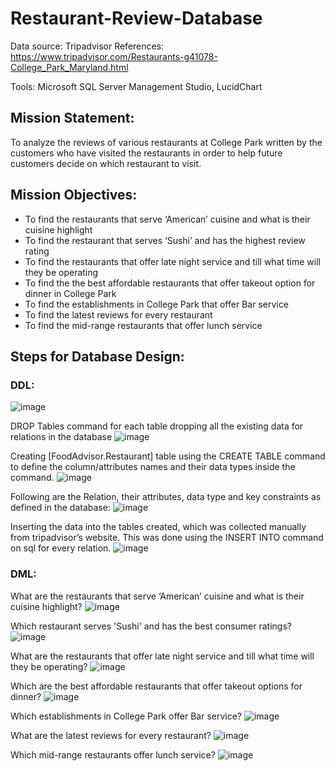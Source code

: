 # Restaurant-Review-Database

Data source: Tripadvisor
References: https://www.tripadvisor.com/Restaurants-g41078-College_Park_Maryland.html

Tools: Microsoft SQL Server Management Studio, LucidChart

## Mission Statement:
To analyze the reviews of various restaurants at College Park written by the customers who have visited the restaurants in order to help future customers decide on which restaurant to visit.
## Mission Objectives:
- To find the restaurants that serve ‘American’ cuisine and what is their cuisine highlight
- To find the restaurant that serves ‘Sushi’ and has the highest review rating
- To find the restaurants that offer late night service and till what time will they be operating
- To find the the best affordable restaurants that offer takeout option for dinner in College Park
- To find the establishments in College Park that offer Bar service
- To find the latest reviews for every restaurant
- To find the mid-range restaurants that offer lunch service

## Steps for Database Design:

### DDL:

![image](https://github.com/user-attachments/assets/a74e4619-9fb1-4cf5-94b2-370b3a0024b9)

DROP Tables command for each table dropping all the existing data for relations in the database
![image](https://github.com/user-attachments/assets/c9ee09fb-eaac-4780-b1a9-9dcafaffb0f1)

Creating [FoodAdvisor.Restaurant] table using the CREATE TABLE command to define the column/attributes names and their data types inside the command.
![image](https://github.com/user-attachments/assets/a103b587-e2e8-45aa-b2d6-0e4a1b202dbf)

Following are the Relation, their attributes, data type and key constraints as defined in the database:
![image](https://github.com/user-attachments/assets/43e0a7bb-314a-4dde-96ce-015b86f96322)

Inserting the data into the tables created, which was collected manually from tripadvisor’s website. This was done using the INSERT INTO command on sql for every relation.
![image](https://github.com/user-attachments/assets/9e3fa053-4c1a-49a2-bff7-aa50e642708c)

### DML:

What are the restaurants that serve ‘American’ cuisine and what is their cuisine highlight?
![image](https://github.com/user-attachments/assets/08e9eee3-c6ea-470f-b4f3-4c55b545d0ce)

Which restaurant serves 'Sushi' and has the best consumer ratings?
![image](https://github.com/user-attachments/assets/3d9fd435-c8ec-4451-babe-911712bc6608)

What are the restaurants that offer late night service and till what time will they be operating?
![image](https://github.com/user-attachments/assets/711ee9ee-fcdb-43ad-9b0d-87ffa784947b)

Which are the best affordable restaurants that offer takeout options for dinner?
![image](https://github.com/user-attachments/assets/9ae289d5-64a1-4c09-ba93-5280fe7315e0)

Which establishments in College Park offer Bar service?
![image](https://github.com/user-attachments/assets/6f4b9228-7d60-4013-90fe-23dc74ee844f)

What are the latest reviews for every restaurant?
![image](https://github.com/user-attachments/assets/bd3ac55c-af94-4f3d-b9c2-634ab3727899)

Which mid-range restaurants offer lunch service?
![image](https://github.com/user-attachments/assets/20bc2eaf-d95a-4e46-90f1-d3a64f5d9d1f)









